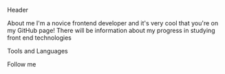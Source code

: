 Header

About me
I'm a novice frontend developer and it's very cool that you're on my GitHub page!
There will be information about my progress in studying front end technologies

Tools and Languages

Follow me